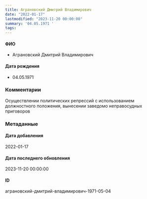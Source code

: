 ```yaml
---
title: Аграновский Дмитрий Владимирович
date: "2022-01-17"
lastmodified: "2023-11-20 00:00:00"
summary: '04.05.1971 '
tags: 
---
```

<!--# pp1-->
<!--## Фигурант-->
<!--### Личные данные-->
#### ФИО
- Аграновский Дмитрий Владимирович
#### Дата рождения
- 04.05.1971
### Комментарии
Осуществлении политических репрессий с использованием должностного положения, вынесении заведомо неправосудных приговоров
### Метаданные
#### Дата добавления
2022-01-17
#### Дата последнего обновления
2023-11-20 00:00:00
#### ID
аграновский-дмитрий-владимирович-1971-05-04
<!--## END;-->
